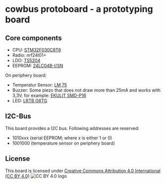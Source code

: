 cowbus protoboard - a prototyping board
=======================================

Core components
---------------
* CPU: [STM32F030C8T6]
* Radio: nrf24l01+
* LDO: [TS5204]
* EEPROM: [24LC04B-I/SN]

On periphery board:
* Temperatur Sensor: [LM 75]
* Buzzer: Some piezo that does not draw more than 25mA and works with 3,3V,
    for example: [EKULIT SMD-P16]
* LED: [LRTB G6TG]


I2C-Bus
-------

This board provides a I2C bus.
Following addresses are reserved:

* 1010xxx (serial EEPROM; where x is either 1 or 0)
* 1001000 (temperature sensor on periphery board)


License
-------
This board is licensed under
[Creative Commons Attribution 4.0 International (CC BY 4.0)](https://creativecommons.org/licenses/by/4.0/)
![CC BY 4.0 logo](https://licensebuttons.net/l/by/4.0/88x31.png)


[STM32F030C8T6]: http://www.digikey.de/product-detail/de/STM32F030C8T6/497-14043-ND/4357252

[EKULIT SMD-P16]: https://www.reichelt.de/Signalakustik/SMD-P16/3/index.html?ACTION=3&GROUPID=6560&ARTICLE=145909&OFFSET=500&WKID=0&
[LM 75]: https://www.reichelt.de/Temperatursensoren/LM-75-SMD/3/index.html?ACTION=3&GROUPID=6672&ARTICLE=49349&SEARCH=i2c%20temperatur%20sensor&OFFSET=500&WKID=0&
[TS5204]: https://www.reichelt.de/ICs-TLC-TSA-/TS-5204-CX33/3/index.html?ACTION=3&GROUPID=5480&ARTICLE=115980&OFFSET=500&WKID=0&
[24LC04B-I/SN]: https://www.reichelt.de/EEPROM-seriell-Microchip/24LC04B-I-SN/3/index.html?ACTION=3&GROUPID=4511&ARTICLE=40074&OFFSET=500&WKID=0&
[LRTB G6TG]: https://www.reichelt.de/SMD-LEDs-Multi-Color/LRTB-G6TG/3/index.html?ACTION=3&GROUPID=3036&ARTICLE=65109&OFFSET=500&WKID=0&
